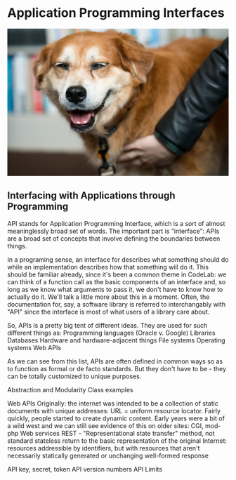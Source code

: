 # Application Programming Interfaces

![fatdog](assets/fatdog.jpg)

## Interfacing with Applications through Programming

API stands for Application Programming Interface, which is a sort of almost meaninglessly broad set of words. The important part is "interface": APIs are a broad set of concepts that involve defining the boundaries between things.

In a programing sense, an interface for describes what something should do while an implementation describes how that something will do it. This should be familiar already, since it's been a common theme in CodeLab: we can think of a function call as the basic components of an interface and, so long as we know what arguments to pass it, we don't have to know how to actually do it. We'll talk a little more about this in a moment. Often, the documentation for, say, a software library is referred to interchangably with "API" since the interface is most of what users of a library care about.

So, APIs is a pretty big tent of different ideas. They are used for such different things as:
Programming languages (Oracle v. Google)
Libraries
Databases
Hardware and hardware-adjacent things
File systems
Operating systems
Web APIs

As we can see from this list, APIs are often defined in common ways so as to function as formal or de facto standards. But they don't have to be - they can be totally customized to unique purposes.

Abstraction and Modularity
Class examples

Web APIs
Originally: the internet was intended to be a collection of static documents with unique addresses: URL = uniform resource locator.
Fairly quickly, people started to create dynamic content.
Early years were a bit of a wild west and we can still see evidence of this on older sites: CGI, mod-php
Web services
REST - "Representational state transfer" method, not standard
    stateless
    return to the basic representation of the original Internet: resources addressible by identifiers, but with resources that aren't necessarily statically generated or unchanging
    well-formed response

API key, secret, token
API version numbers
API Limits
